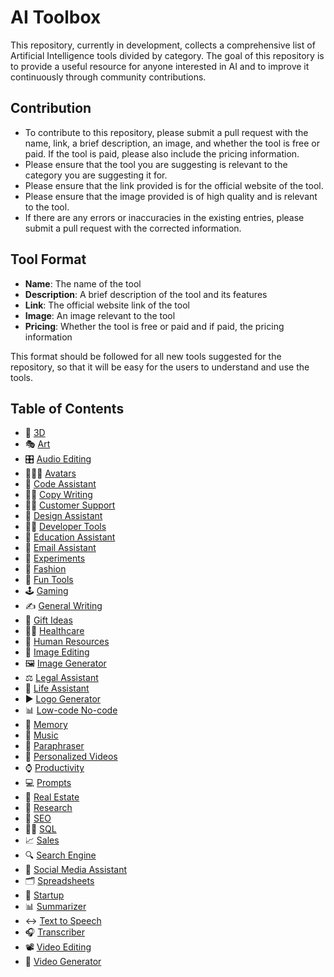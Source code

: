 # AI Toolbox


This repository, currently in development, collects a comprehensive list of Artificial Intelligence tools divided by category. The goal of this repository is to provide a useful resource for anyone interested in AI and to improve it continuously through community contributions.

## Contribution

- To contribute to this repository, please submit a pull request with the name, link, a brief description, an image, and whether the tool is free or paid. If the tool is paid, please also include the pricing information.
- Please ensure that the tool you are suggesting is relevant to the category you are suggesting it for.
- Please ensure that the link provided is for the official website of the tool.
- Please ensure that the image provided is of high quality and is relevant to the tool.
- If there are any errors or inaccuracies in the existing entries, please submit a pull request with the corrected information.

## Tool Format

- **Name**: The name of the tool
- **Description**: A brief description of the tool and its features
- **Link**: The official website link of the tool
- **Image**: An image relevant to the tool
- **Pricing**: Whether the tool is free or paid and if paid, the pricing information

This format should be followed for all new tools suggested for the repository, so that it will be easy for the users to understand and use the tools.

## Table of Contents

- 📍 [3D](Categories/3d.md)
- 🎭 [Art](Categories/art.md)
- 🎛️ [Audio Editing](Categories/audioediting.md)
- 🧑‍🤝‍🧑 [Avatars](Categories/avatars.md)
- 🥷 [Code Assistant](Categories/codeassistant.md)
- ✍🏽 [Copy Writing](Categories/copywriting.md)
- 🧑‍💻 [Customer Support](Categories/customersupport.md)
- 🎨 [Design Assistant](Categories/designassistant.md)
- 🧑‍💻 [Developer Tools](Categories/developertools.md)
- 🏫 [Education Assistant](Categories/educationassistant.md)
- 📧 [Email Assistant](Categories/emailassistant.md)
- 🥼 [Experiments](Categories/experiments.md)
- 👜 [Fashion](Categories/fashion.md)
- 👻 [Fun Tools](Categories/funtools.md)
- 🕹️ [Gaming](Categories/gaming.md)
- ✍️  [General Writing](Categories/generalwriting.md)
- 🎁 [Gift Ideas](Categories/giftideas.md)
- 🧑‍⚕️ [Healthcare](Categories/healthcare.md)
- 💼 [Human Resources](Categories/humanresources.md)
- 📸 [Image Editing](Categories/imageediting.md)
- 🖼️ [Image Generator](Categories/imagegenerator.md)
- ⚖️  [Legal Assistant](Categories/legalassistant.md)
- 🧬 [Life Assistant](Categories/lifeassistant.md)
- ▶️ [Logo Generator](Categories/logogenerator.md)
- 📊 [Low-code No-code](Categories/low-codeno-code.md)
- 🧠 [Memory](Categories/memory.md)
- 🎵 [Music](Categories/music.md)
- 📃 [Paraphraser](Categories/paraphraser.md)
- 📼 [Personalized Videos](Categories/personalizedvideos.md)
- ⌚ [Productivity](Categories/productivity.md)
- 💻 [Prompts](Categories/prompts.md)
- 🏡 [Real Estate](Categories/realestate.md)
- 🔬 [Research](Categories/research.md)
- 🤔 [SEO](Categories/seo.md)
- 🤵‍♀️ [SQL](Categories/sql.md)
- 📈 [Sales](Categories/sales.md)
- 🔍 [Search Engine](Categories/searchengine.md)
- 🍒 [Social Media Assistant](Categories/socialmediaassistant.md)
- 🗂️ [Spreadsheets](Categories/spreadsheets.md)
- 🦄 [Startup](Categories/startup.md)
- 📊 [Summarizer](Categories/summarizer.md)
- ↔️ [Text to Speech](Categories/texttospeech.md)
- 🎧 [Transcriber](Categories/transcriber.md)
- 📽️ [Video Editing](Categories/videoediting.md)
- 📼 [Video Generator](Categories/videogenerator.md)







